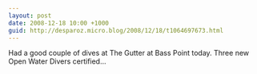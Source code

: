 ```yaml
---
layout: post
date: 2008-12-18 10:00 +1000
guid: http://desparoz.micro.blog/2008/12/18/t1064697673.html
---
```

Had a good couple of dives at The Gutter at Bass Point today.  Three new Open Water Divers certified...
